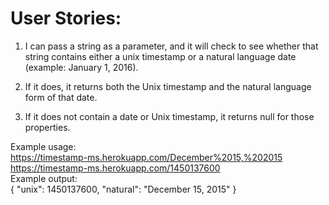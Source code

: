 # User Stories:
1. I can pass a string as a parameter, and it will check to see whether that string contains either a unix timestamp or a natural language date (example: January 1, 2016).  
  
2. If it does, it returns both the Unix timestamp and the natural language form of that date.  
 
3. If it does not contain a date or Unix timestamp, it returns null for those properties.  

Example usage:  
https://timestamp-ms.herokuapp.com/December%2015,%202015  
https://timestamp-ms.herokuapp.com/1450137600  
Example output:  
{ "unix": 1450137600, "natural": "December 15, 2015" }